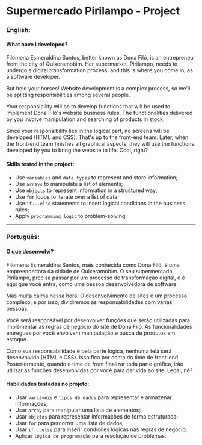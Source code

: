 # Supermercado Pirilampo - Project

### English:

#### What have I developed?

Filomena Esmeraldina Santos, better known as Dona Filó, is an entrepreneur from the city of Quixeramobim. Her supermarket, Pirilampo, needs to undergo a digital transformation process, and this is where you come in, as a software developer.

But hold your horses! Website development is a complex process, so we'll be splitting responsibilities among several people.

Your responsibility will be to develop functions that will be used to implement Dona Filó's website business rules. The functionalities delivered by you involve manipulation and searching of products in stock.

Since your responsibility lies in the logical part, no screens will be developed (HTML and CSS). That's up to the front-end team. Later, when the front-end team finishes all graphical aspects, they will use the functions developed by you to bring the website to life. Cool, right?

#### Skills tested in the project:

- Use `variables` and `data types` to represent and store information;
- Use `arrays` to manipulate a list of elements;
- Use `objects` to represent information in a structured way;
- Use `for` loops to iterate over a list of data;
- Use `if...else` statements to insert logical conditions in the business rules;
- Apply `programming logic` to problem-solving.

---

### Português:

#### O que desenvolvi?

Filomena Esmeraldina Santos, mais conhecida como Dona Filó, é uma empreendedora da cidade de Quixeramobim. O seu supermercado, Pirilampo, precisa passar por um processo de transformação digital, e é aqui que você entra, como uma pessoa desenvolvedora de software.

Mas muita calma nessa hora! O desenvolvimento de sites é um processo complexo, e por isso, dividiremos as responsabilidades com várias pessoas.

Você será responsável por desenvolver funções que serão utilizadas para implementar as regras de negócio do site de Dona Filó. As funcionalidades entregues por você envolvem manipulação e busca de produtos em estoque.

Como sua responsabilidade é pela parte lógica, nenhuma tela será desenvolvida (HTML e CSS). Isso fica por conta do time de front-end. Posteriormente, quando o time de front finalizar toda parte gráfica, irão utilizar as funções desenvolvidas por você para dar vida ao site. Legal, né?

#### Habilidades testadas no projeto:

- Usar `variáveis` e `tipos de dados` para representar e armazenar informações;
- Usar `array` para manipular uma lista de elementos;
- Usar `objetos` para representar informações de forma estruturada;
- Usar `for` para percorrer uma lista de dados;
- Usar `if...else` para inserir condições lógicas nas regras de negócio;
- Aplicar `lógica de programação` para resolução de problemas.
